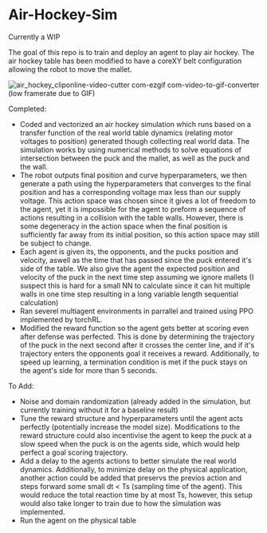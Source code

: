 # Air-Hockey-Sim

Currently a WIP

The goal of this repo is to train and deploy an agent to play air hockey. The air hockey table has been modified to have a coreXY belt configuration allowing the robot to move the mallet.

![air_hockey_cliponline-video-cutter com-ezgif com-video-to-gif-converter](https://github.com/user-attachments/assets/45868e2b-58df-49db-9185-147e5af6fca6)
(low framerate due to GIF)

Completed:
* Coded and vectorized an air hockey simulation which runs based on a transfer function of the real world table dynamics (relating motor voltages to position) generated though collecting real world data. The simulation works by using numerical methods to solve equations of intersection between the puck and the mallet, as well as the puck and the wall.
* The robot outputs final position and curve hyperparameters, we then generate a path using the hyperparameters that converges to the final position and has a corresponding voltage max less than our supply voltage. This action space was chosen since it gives a lot of freedom to the agent, yet it is impossible for the agent to preform a sequence of actions resulting in a collision with the table walls. However, there is some degeneracy in the action space when the final position is sufficiently far away from its initial position, so this action space may still be subject to change.
* Each agent is given its, the opponents, and the pucks position and velocity, aswell as the time that has passed since the puck entered it's side of the table. We also give the agent the expected position and velocity of the puck in the next time step assuming we ignore mallets (I suspect this is hard for a small NN to calculate since it can hit multiple walls in one time step resulting in a long variable length sequential calculation)
* Ran severel multiagent environments in parrallel and trained using PPO implemented by torchRL.
* Modified the reward function so the agent gets better at scoring even after defense was perfected. This is done by determining the trajectory of the puck in the next second after it crosses the center line, and if it's trajectory enters the opponents goal it receives a reward. Additionally, to speed up learning, a termination condition is met if the puck stays on the agent's side for more than 5 seconds.

To Add:
* Noise and domain randomization (already added in the simulation, but currently training without it for a baseline result)
* Tune the reward structure and hyperparameters until the agent acts perfectly (potentially increase the model size). Modifications to the reward structure could also incentivise the agent to keep the puck at a slow speed when the puck is on the agents side, which would help perfect a goal scoring trajectory.
* Add a delay to the agents actions to better simulate the real world dynamics. Additionally, to minimize delay on the physical application, another action could be added that preservs the previos action and steps forward some small dt < Ts (sampling time of the agent). This would reduce the total reaction time by at most Ts, however, this setup would also take longer to train due to how the simulation was implemented.
* Run the agent on the physical table
